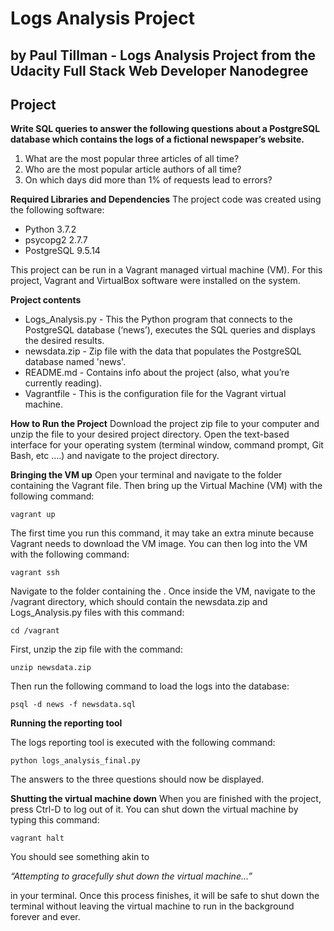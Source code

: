 Logs Analysis Project
===

by Paul Tillman - Logs Analysis Project from the Udacity Full Stack Web Developer Nanodegree
---
Project
---

**Write SQL queries to answer the following questions about a PostgreSQL database which contains the logs of a fictional newspaper’s website.**
1. What are the most popular three articles of all time?
2. Who are the most popular article authors of all time?
3. On which days did more than 1% of requests lead to errors?

**Required Libraries and Dependencies**
The project code was created using the following software:
* Python 3.7.2
* psycopg2 2.7.7
* PostgreSQL 9.5.14

This project can be run in a Vagrant managed virtual machine (VM). For this project, Vagrant and VirtualBox software were installed on the system.

**Project contents**
* Logs_Analysis.py - This the Python program that connects to the PostgreSQL database (‘news’), executes the SQL queries and displays the desired results.
* newsdata.zip - Zip file with the data that populates the PostgreSQL database named 'news'.
* README.md - Contains info about the project (also, what you’re currently reading).
* Vagrantfile - This is the configuration file for the Vagrant virtual machine.

**How to Run the Project**
Download the project zip file to your computer and unzip the file to your desired project directory.
Open the text-based interface for your operating system (terminal window, command prompt, Git Bash, etc ….) and navigate to the project directory.

**Bringing the VM up**
Open your terminal and navigate to the folder containing the Vagrant file.  Then bring up the Virtual Machine (VM) with the following command:

`vagrant up`

The first time you run this command, it may take an extra minute because Vagrant needs to download the VM image.
You can then log into the VM with the following command:

`vagrant ssh`

Navigate to the folder containing the .
Once inside the VM, navigate to the /vagrant directory, which should contain the newsdata.zip and Logs_Analysis.py files with this command:

`cd /vagrant`

First, unzip the zip file with the command:

`unzip newsdata.zip`

Then run the following command to load the logs into the database:

`psql -d news -f newsdata.sql`

**Running the reporting tool**

The logs reporting tool is executed with the following command:

`python logs_analysis_final.py`

The answers to the three questions should now be displayed.

**Shutting the virtual machine down**
When you are finished with the project,  press Ctrl-D to log out of it. You can shut down the virtual machine by typing this command:

`vagrant halt`

You should see something akin to 

*“Attempting to gracefully shut down the virtual machine…”* 

in your terminal.  Once this process finishes, it will be safe to shut down the terminal without leaving the virtual machine to run in the background forever and ever.
